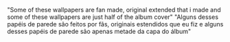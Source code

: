 "Some of these wallpapers are fan made, original extended that i made and some of these wallpapers are just half of the album cover" 
"Alguns desses papéis de parede são feitos por fãs, originais estendidos que eu fiz e alguns desses papéis de parede são apenas metade da capa do álbum"

